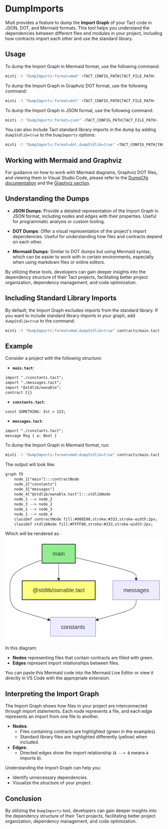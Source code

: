 # DumpImports

Misti provides a feature to dump the **Import Graph** of your Tact code in JSON, DOT, and Mermaid formats. This tool helps you understand the dependencies between different files and modules in your project, including how contracts import each other and use the standard library.

## Usage

To dump the Import Graph in Mermaid format, use the following command:

```bash
misti -t "DumpImports:format=mmd" <TACT_CONFIG_PATH|TACT_FILE_PATH>
```

To dump the Import Graph in Graphviz DOT format, use the following command:

```bash
misti -t "DumpImports:format=dot" <TACT_CONFIG_PATH|TACT_FILE_PATH>
```

To dump the Import Graph in JSON format, use the following command:

```bash
misti -t "DumpImports:format=json" <TACT_CONFIG_PATH|TACT_FILE_PATH>
```

You can also include Tact standard library imports in the dump by adding `dumpStdlib=true` to the `DumpImports` options:

```bash
misti -t "DumpImports:format=dot,dumpStdlib=true" <TACT_CONFIG_PATH|TACT_FILE_PATH>
```

## Working with Mermaid and Graphviz

For guidance on how to work with Mermaid diagrams, Graphviz DOT files, and viewing them in Visual Studio Code, please refer to the [DumpCfg documentation](./DumpCfg.md#working-with-mermaid) and the [Graphviz section](./DumpCfg.md#working-with-graphviz).

## Understanding the Dumps

- **JSON Dumps**: Provide a detailed representation of the Import Graph in JSON format, including nodes and edges with their properties. Useful for programmatic analysis or custom tooling.

- **DOT Dumps**: Offer a visual representation of the project's import dependencies. Useful for understanding how files and contracts depend on each other.

- **Mermaid Dumps**: Similar to DOT dumps but using Mermaid syntax, which can be easier to work with in certain environments, especially when using markdown files or online editors.

By utilizing these tools, developers can gain deeper insights into the dependency structure of their Tact projects, facilitating better project organization, dependency management, and code optimization.

## Including Standard Library Imports

By default, the Import Graph excludes imports from the standard library. If you want to include standard library imports in your graph, add `dumpStdlib=true` to the command:

```bash
misti -t "DumpImports:format=mmd,dumpStdlib=true" contracts/main.tact
```

## Example

Consider a project with the following structure:

- **`main.tact`**:
```tact
import "./constants.tact";
import "./messages.tact";
import "@stdlib/ownable";
contract C{}
```

- **`constants.tact`**:
```tact
const SOMETHING: Int = 123;
```

- **`messages.tact`**:
```tact
import "./constants.tact";
message Msg { a: Bool }
```

To dump the Import Graph in Mermaid format, run:

```bash
misti -t "DumpImports:format=mmd:dumpStdlib=true" contracts/main.tact
```

The output will look like:

```mermaid
graph TD
    node_1["main"]:::contractNode
    node_2["constants"]
    node_3["messages"]
    node_4["@stdlib/ownable.tact"]:::stdlibNode
    node_1 --> node_2
    node_3 --> node_2
    node_1 --> node_3
    node_1 --> node_4
    classDef contractNode fill:#90EE90,stroke:#333,stroke-width:2px;
    classDef stdlibNode fill:#FFFF80,stroke:#333,stroke-width:2px;
```

Which will be rendered as:

![Mermaid Output](/img/dump-imports-mmd.png)

In this diagram:

- **Nodes** representing files that contain contracts are filled with green.
- **Edges** represent import relationships between files.

You can paste this Mermaid code into the Mermaid Live Editor or view it directly in VS Code with the appropriate extension.

## Interpreting the Import Graph

The Import Graph shows how files in your project are interconnected through import statements. Each node represents a file, and each edge represents an import from one file to another.

- **Nodes**:
  - Files containing contracts are highlighted (green in the examples).
  - Standard library files are highlighted differently (yellow) when included.
- **Edges**:
  - Directed edges show the import relationship (`A --> B` means `A` imports `B`).

Understanding the Import Graph can help you:

- Identify unnecessary dependencies.
- Visualize the structure of your project.

## Conclusion

By utilizing the `DumpImports` tool, developers can gain deeper insights into the dependency structure of their Tact projects, facilitating better project organization, dependency management, and code optimization.
